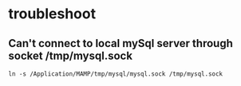 # troubleshoot

## Can't connect to local mySql server through socket /tmp/mysql.sock

```
ln -s /Application/MAMP/tmp/mysql/mysql.sock /tmp/mysql.sock
```